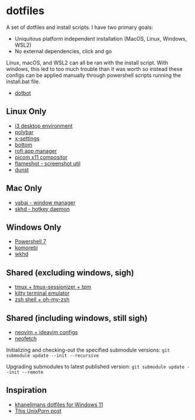 # dotfiles

A set of dotfiles and install scripts. I have two primary goals:
- Uniquitous platform independent installation (MacOS, Linux, Windows, WSL2)
- No external dependencies, click and go

Linux, macOS, and WSL2 can all be ran with the install script. With windows, this led to too much trouble than it was worth so instead these configs can be applied manually through powershell scripts running the install.bat file.

- [dotbot](https://github.com/anishathalye/dotbot)

## Linux Only
- [i3 desktop environment](https://i3wm.org/)
- [polybar](https://github.com/polybar/polybar)
- [x-settings](https://wiki.archlinux.org/title/Xsettingsd)
- [bottom](https://github.com/ClementTsang/bottom)
- [rofi app manager](https://github.com/davatorium/rofi)
- [picom x11 compositor](https://github.com/yshui/picom)
- [flameshot - screenshot util](https://flameshot.org/)
- [dunst](https://dunst-project.org/)

## Mac Only
- [yabai - window manager](https://github.com/koekeishiya/yabai)
- [skhd - hotkey daemon](https://github.com/koekeishiya/skhd)

## Windows Only
- [Powershell 7](https://learn.microsoft.com/en-us/powershell/scripting/install/installing-powershell-on-windows?view=powershell-7.3)
- [komorebi](https://github.com/LGUG2Z/komorebi)
- [wkhd](https://github.com/LGUG2Z/whkd)

## Shared (excluding windows, sigh)
- [tmux + tmux-sessionizer + tpm](https://github.com/tmux/tmux/wiki)
- [kitty terminal emulator](https://sw.kovidgoyal.net/kitty/)
- [zsh shell + oh-my-zsh](https://ohmyz.sh/)

## Shared (including windows, still sigh)
- [neovim + ideavim configs](https://github.com/tmux/tmux/wiki)
- [neofetch](https://github.com/dylanaraps/neofetch)

Initializing and checking-out the specified submodule versions:
`git submodule update --init --recursive`

Upgrading submodules to latest published version:
`git submodule update --init --remote`

## Inspiration
- [khanelimans dotfiles for Windows 11](https://github.com/khaneliman/dotfiles)
- [This UnixPorn post](https://www.reddit.com/r/unixporn/comments/11wd2jr/gnome_lost_in_space/)
